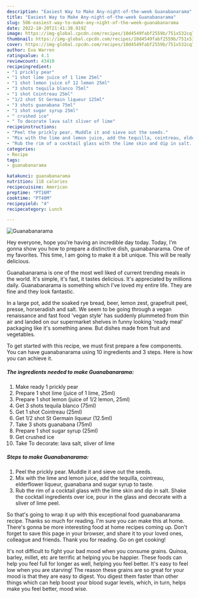 ```yaml
---
description: "Easiest Way to Make Any-night-of-the-week Guanabanarama"
title: "Easiest Way to Make Any-night-of-the-week Guanabanarama"
slug: 506-easiest-way-to-make-any-night-of-the-week-guanabanarama
date: 2022-10-20T21:41:38.919Z
image: https://img-global.cpcdn.com/recipes/10d4549fabf2559b/751x532cq70/guanabanarama-recipe-main-photo.jpg
thumbnail: https://img-global.cpcdn.com/recipes/10d4549fabf2559b/751x532cq70/guanabanarama-recipe-main-photo.jpg
cover: https://img-global.cpcdn.com/recipes/10d4549fabf2559b/751x532cq70/guanabanarama-recipe-main-photo.jpg
author: Eva Warren
ratingvalue: 4.1
reviewcount: 43410
recipeingredient:
- "1 prickly pear"
- "1 shot lime juice of 1 lime 25ml"
- "1 shot lemon juice of 12 lemon 25ml"
- "3 shots tequila blanco 75ml"
- "1 shot Cointreau 25ml"
- "1/2 shot St Germain liqueur 125ml"
- "3 shots guanabana 75ml"
- "1 shot sugar syrup 25ml"
- " crushed ice"
- " To decorate lava salt sliver of lime"
recipeinstructions:
- "Peel the prickly pear. Muddle it and sieve out the seeds."
- "Mix with the lime and lemon juice, add the tequilla, cointreau, elderflower liqueur, guanabana and sugar syrup to taste."
- "Rub the rim of a cocktail glass with the lime skin and dip in salt. Shake the cocktail ingredients over ice, pour in the glass and decorate with a sliver of lime peel."
categories:
- Recipe
tags:
- guanabanarama

katakunci: guanabanarama 
nutrition: 118 calories
recipecuisine: American
preptime: "PT16M"
cooktime: "PT40M"
recipeyield: "4"
recipecategory: Lunch

---
```



![Guanabanarama](https://img-global.cpcdn.com/recipes/10d4549fabf2559b/751x532cq70/guanabanarama-recipe-main-photo.jpg)

Hey everyone, hope you're having an incredible day today. Today, I'm gonna show you how to prepare a distinctive dish, guanabanarama. One of my favorites. This time, I am going to make it a bit unique. This will be really delicious.

Guanabanarama is one of the most well liked of current trending meals in the world. It's simple, it's fast, it tastes delicious. It's appreciated by millions daily. Guanabanarama is something which I've loved my entire life. They are fine and they look fantastic.

In a large pot, add the soaked rye bread, beer, lemon zest, grapefruit peel, presse, horseradish and salt. We seem to be going through a vegan renaissance and fast food &#39;vegan style&#39; has suddenly plummeted from thin air and landed on our supermarket shelves in funny looking &#39;ready meal&#39; packaging like it&#39;s something anew. But dishes made from fruit and vegetables.


To get started with this recipe, we must first prepare a few components. You can have guanabanarama using 10 ingredients and 3 steps. Here is how you can achieve it.

<!--inarticleads1-->

##### The ingredients needed to make Guanabanarama:

1. Make ready 1 prickly pear
1. Prepare 1 shot lime (juice of 1 lime, 25ml)
1. Prepare 1 shot lemon (juice of 1/2 lemon, 25ml)
1. Get 3 shots tequila blanco (75ml)
1. Get 1 shot Cointreau (25ml)
1. Get 1/2 shot St Germain liqueur (12.5ml)
1. Take 3 shots guanabana (75ml)
1. Prepare 1 shot sugar syrup (25ml)
1. Get  crushed ice
1. Take  To decorate: lava salt, sliver of lime




<!--inarticleads2-->

##### Steps to make Guanabanarama:

1. Peel the prickly pear. Muddle it and sieve out the seeds.
1. Mix with the lime and lemon juice, add the tequilla, cointreau, elderflower liqueur, guanabana and sugar syrup to taste.
1. Rub the rim of a cocktail glass with the lime skin and dip in salt. Shake the cocktail ingredients over ice, pour in the glass and decorate with a sliver of lime peel.




So that's going to wrap it up with this exceptional food guanabanarama recipe. Thanks so much for reading. I'm sure you can make this at home. There's gonna be more interesting food at home recipes coming up. Don't forget to save this page in your browser, and share it to your loved ones, colleague and friends. Thank you for reading. Go on get cooking!

It's not difficult to fight your bad mood when you consume grains. Quinoa, barley, millet, etc are terrific at helping you be happier. These foods can help you feel full for longer as well, helping you feel better. It's easy to feel low when you are starving! The reason these grains are so great for your mood is that they are easy to digest. You digest them faster than other things which can help boost your blood sugar levels, which, in turn, helps make you feel better, mood wise.
